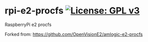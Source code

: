 rpi-e2-procfs [![License: GPL v3](https://img.shields.io/badge/License-GPLv3-blue.svg)](https://www.gnu.org/licenses/gpl-3.0)
=============
RaspberryPi e2 procfs

Forked from: https://github.com/OpenVisionE2/amlogic-e2-procfs
